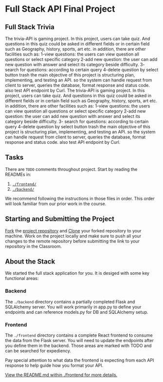 # Full Stack API Final Project

## Full Stack Trivia

The trivia-API is gaming project. In this project, users can take quiz. And questions in this quiz could be asked in different fields or in certain field such as Geography, history, sports, art etc.
in addition, there are other facilities such as:
1-view questions: the users can view question all questions or select specific category 
2-add new question: the user can add new question with answer and select its category beside difficulty.
3- search for questions: according to certain query
4-delete question by select button trash
the main objective of this project is structuring plan, implementing, and testing an API. so the system can handle request from client to server, queries the database, format response and status code. also test API endpoint by Curl.
The trivia-API is gaming project. In this project, users can take quiz. And questions in this quiz could be asked in different fields or in certain field such as Geography, history, sports, art etc.
in addition, there are other facilities such as:
1-view questions: the users can view question all questions or select specific category 
2-add new question: the user can add new question with answer and select its category beside difficulty.
3- search for questions: according to certain query
4-delete question by select button trash
the main objective of this project is structuring plan, implementing, and testing an API. so the system can handle request from client to server, queries the database, format response and status code. also test API endpoint by Curl.


## Tasks

There are `TODO` comments throughout project. Start by reading the READMEs in:

1. [`./frontend/`](./frontend/README.md)
2. [`./backend/`](./backend/README.md)

We recommend following the instructions in those files in order. This order will look familiar from our prior work in the course.

## Starting and Submitting the Project

[Fork](https://help.github.com/en/articles/fork-a-repo) the [project repository]() and [Clone](https://help.github.com/en/articles/cloning-a-repository) your forked repository to your machine. Work on the project locally and make sure to push all your changes to the remote repository before submitting the link to your repository in the Classroom. 

## About the Stack

We started the full stack application for you. It is desiged with some key functional areas:

### Backend

The `./backend` directory contains a partially completed Flask and SQLAlchemy server. You will work primarily in app.py to define your endpoints and can reference models.py for DB and SQLAlchemy setup. 

### Frontend

The `./frontend` directory contains a complete React frontend to consume the data from the Flask server. You will need to update the endpoints after you define them in the backend. Those areas are marked with TODO and can be searched for expediency. 

Pay special attention to what data the frontend is expecting from each API response to help guide how you format your API. 

[View the README.md within ./frontend for more details.](./frontend/README.md)
